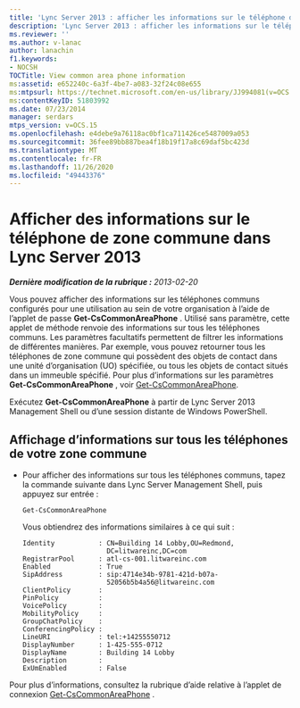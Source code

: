 ```yaml
---
title: 'Lync Server 2013 : afficher les informations sur le téléphone de la zone commune'
description: 'Lync Server 2013 : afficher les informations sur le téléphone de zone commune.'
ms.reviewer: ''
ms.author: v-lanac
author: lanachin
f1.keywords:
- NOCSH
TOCTitle: View common area phone information
ms:assetid: e652240c-6a3f-4be7-a083-32f24c08e655
ms:mtpsurl: https://technet.microsoft.com/en-us/library/JJ994081(v=OCS.15)
ms:contentKeyID: 51803992
ms.date: 07/23/2014
manager: serdars
mtps_version: v=OCS.15
ms.openlocfilehash: e4debe9a76118ac0bf1ca711426ce5487009a053
ms.sourcegitcommit: 36fee89bb887bea4f18b19f17a8c69daf5bc423d
ms.translationtype: MT
ms.contentlocale: fr-FR
ms.lasthandoff: 11/26/2020
ms.locfileid: "49443376"
---
```

# <a name="view-common-area-phone-information-in-lync-server-2013"></a>Afficher des informations sur le téléphone de zone commune dans Lync Server 2013

<div data-xmlns="http://www.w3.org/1999/xhtml">

<div class="topic" data-xmlns="http://www.w3.org/1999/xhtml" data-msxsl="urn:schemas-microsoft-com:xslt" data-cs="https://msdn.microsoft.com/">

<div data-asp="https://msdn2.microsoft.com/asp">



</div>

<div id="mainSection">

<div id="mainBody">

<span> </span>

_**Dernière modification de la rubrique :** 2013-02-20_

Vous pouvez afficher des informations sur les téléphones communs configurés pour une utilisation au sein de votre organisation à l’aide de l’applet de passe **Get-CsCommonAreaPhone** . Utilisé sans paramètre, cette applet de méthode renvoie des informations sur tous les téléphones communs. Les paramètres facultatifs permettent de filtrer les informations de différentes manières. Par exemple, vous pouvez retourner tous les téléphones de zone commune qui possèdent des objets de contact dans une unité d’organisation (UO) spécifiée, ou tous les objets de contact situés dans un immeuble spécifié. Pour plus d’informations sur les paramètres **Get-CsCommonAreaPhone** , voir [Get-CsCommonAreaPhone](https://docs.microsoft.com/powershell/module/skype/Get-CsCommonAreaPhone).

Exécutez **Get-CsCommonAreaPhone** à partir de Lync Server 2013 Management Shell ou d’une session distante de Windows PowerShell.

<div>


<div>

## <a name="viewing-information-about-all-your-common-area-phones"></a>Affichage d’informations sur tous les téléphones de votre zone commune

  - Pour afficher des informations sur tous les téléphones communs, tapez la commande suivante dans Lync Server Management Shell, puis appuyez sur entrée :
    
        Get-CsCommonAreaPhone
    
    Vous obtiendrez des informations similaires à ce qui suit :
    
        Identity           : CN=Building 14 Lobby,OU=Redmond,
                             DC=litwareinc,DC=com
        RegistrarPool      : atl-cs-001.litwareinc.com
        Enabled            : True
        SipAddress         : sip:4714e34b-9781-421d-b07a-
                             52056b5b4a56@litwareinc.com
        ClientPolicy       :
        PinPolicy          :
        VoicePolicy        :
        MobilityPolicy     :
        GroupChatPolicy    :
        ConferencingPolicy :
        LineURI            : tel:+14255550712
        DisplayNumber      : 1-425-555-0712
        DisplayName        : Building 14 Lobby
        Description        :
        ExUmEnabled        : False

</div>

Pour plus d’informations, consultez la rubrique d’aide relative à l’applet de connexion [Get-CsCommonAreaPhone](https://docs.microsoft.com/powershell/module/skype/Get-CsCommonAreaPhone) .

</div>

</div>

<span> </span>

</div>

</div>

</div>

